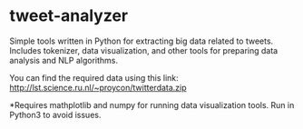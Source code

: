 # tweet-analyzer
Simple tools written in Python for extracting big data related to tweets. Includes tokenizer, data visualization, and other tools for preparing data analysis and NLP algorithms. 

You can find the required data using this link: http://lst.science.ru.nl/~proycon/twitterdata.zip

*Requires mathplotlib and numpy for running data visualization tools. Run in Python3 to avoid issues.
